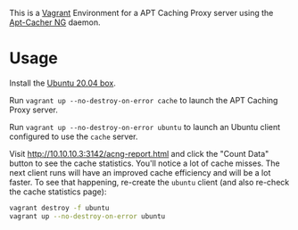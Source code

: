 This is a [Vagrant](https://www.vagrantup.com/) Environment for a APT Caching Proxy server using the [Apt-Cacher NG](https://www.unix-ag.uni-kl.de/~bloch/acng/) daemon.

# Usage

Install the [Ubuntu 20.04 box](https://github.com/rgl/ubuntu-vagrant).

Run `vagrant up --no-destroy-on-error cache` to launch the APT Caching Proxy server.

Run `vagrant up --no-destroy-on-error ubuntu` to launch an Ubuntu client configured to use the `cache` server.

Visit http://10.10.10.3:3142/acng-report.html and click the "Count Data"
button to see the cache statistics. You'll notice a lot of cache misses.
The next client runs will have an improved cache efficiency and will be
a lot faster. To see that happening, re-create the `ubuntu` client (and
also re-check the cache statistics page):

```bash
vagrant destroy -f ubuntu
vagrant up --no-destroy-on-error ubuntu
```
